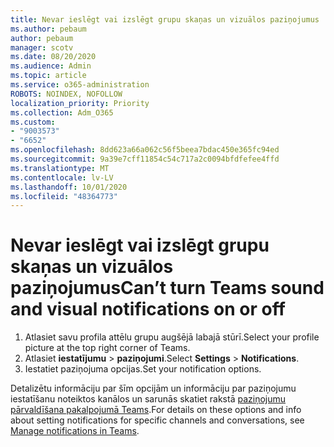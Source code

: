 ```yaml
---
title: Nevar ieslēgt vai izslēgt grupu skaņas un vizuālos paziņojumus
ms.author: pebaum
author: pebaum
manager: scotv
ms.date: 08/20/2020
ms.audience: Admin
ms.topic: article
ms.service: o365-administration
ROBOTS: NOINDEX, NOFOLLOW
localization_priority: Priority
ms.collection: Adm_O365
ms.custom:
- "9003573"
- "6652"
ms.openlocfilehash: 8dd623a66a062c56f5beea7bdac450e365fc94ed
ms.sourcegitcommit: 9a39e7cff11854c54c717a2c0094bfdfefee4ffd
ms.translationtype: MT
ms.contentlocale: lv-LV
ms.lasthandoff: 10/01/2020
ms.locfileid: "48364773"
---
```

# <a name="cant-turn-teams-sound-and-visual-notifications-on-or-off"></a><span data-ttu-id="c9cf5-102">Nevar ieslēgt vai izslēgt grupu skaņas un vizuālos paziņojumus</span><span class="sxs-lookup"><span data-stu-id="c9cf5-102">Can’t turn Teams sound and visual notifications on or off</span></span>

1. <span data-ttu-id="c9cf5-103">Atlasiet savu profila attēlu grupu augšējā labajā stūrī.</span><span class="sxs-lookup"><span data-stu-id="c9cf5-103">Select your profile picture at the top right corner of Teams.</span></span>
2. <span data-ttu-id="c9cf5-104">Atlasiet **iestatījumu**  >  **paziņojumi**.</span><span class="sxs-lookup"><span data-stu-id="c9cf5-104">Select  **Settings** > **Notifications**.</span></span>
3. <span data-ttu-id="c9cf5-105">Iestatiet paziņojuma opcijas.</span><span class="sxs-lookup"><span data-stu-id="c9cf5-105">Set your notification options.</span></span>

<span data-ttu-id="c9cf5-106">Detalizētu informāciju par šīm opcijām un informāciju par paziņojumu iestatīšanu noteiktos kanālos un sarunās skatiet rakstā  [paziņojumu pārvaldīšana pakalpojumā Teams](https://support.microsoft.com/office/manage-notifications-in-teams-1cc31834-5fe5-412b-8edb-43fecc78413d).</span><span class="sxs-lookup"><span data-stu-id="c9cf5-106">For details on these options and info about setting notifications for specific channels and conversations, see  [Manage notifications in Teams](https://support.microsoft.com/office/manage-notifications-in-teams-1cc31834-5fe5-412b-8edb-43fecc78413d).</span></span>
